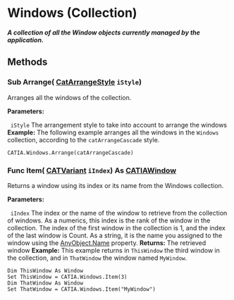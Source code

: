 # Windows (Collection)

**_A collection of all the Window objects currently managed by the application._**

## Methods

### Sub **Arrange**( [CatArrangeStyle](../InfInterfaces/enum_CatArrangeStyle_47743.md)  `iStyle`)

Arranges all the windows of the collection.

**Parameters:**

` iStyle`      The arrangement style to take into account to arrange the windows  **Example:**      The following example arranges all the windows in the `Windows` collection, according to the `catArrangeCascade` style.

```VBScript
CATIA.Windows.Arrange(catArrangeCascade)

```

### Func **Item**( [CATVariant](../System/typedef_CATVariant_20656.md)  `iIndex`) As [CATIAWindow](../InfInterfaces/interface_Window_8384.md)

Returns a window using its index or its name from the Windows collection.

**Parameters:**

` iIndex`      The index or the name of the window to retrieve from the collection of windows. As a numerics, this index is the rank of the window in the collection. The index of the first window in the collection is 1, and the index of the last window is Count. As a string, it is the name you assigned to the window using the
[AnyObject.Name](../System/interface_AnyObject_17321.htm#Name) property.  **Returns:**      The retrieved window  **Example:**      This example returns in `ThisWindow` the third window in the collection, and in `ThatWindow` the window named `MyWindow`.

```VBScript
Dim ThisWindow As Window
Set ThisWindow = CATIA.Windows.Item(3)
Dim ThatWindow As Window
Set ThatWindow = CATIA.Windows.Item("MyWindow")

```